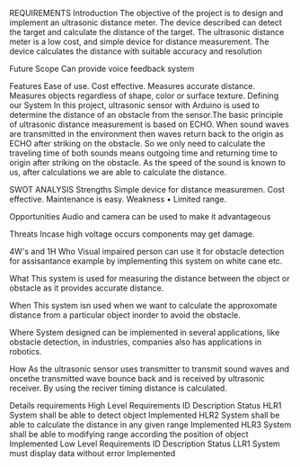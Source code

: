 
REQUIREMENTS
Introduction
The objective of the project is to design and implement an ultrasonic distance meter. The device described can detect the target and calculate the distance of the target. The ultrasonic distance meter is a low cost, and simple device for distance measurement. The device calculates the distance with suitable accuracy and resolution

Future Scope
Can provide voice feedback system

Features
Ease of use.
Cost effective.
Measures accurate distance.
Measures objects regardless of shape, color or surface texture.
Defining our System
In this project, ultrasonic sensor with Arduino is used to determine the distance of an obstacle from the sensor.The basic principle of ultrasonic distance measurement is based on ECHO. When sound waves are transmitted in the environment then waves return back to the origin as ECHO after striking on the obstacle. So we only need to calculate the traveling time of both sounds means outgoing time and returning time to origin after striking on the obstacle. As the speed of the sound is known to us, after calculations we are able to calculate the distance.

SWOT ANALYSIS
Strengths
Simple device for distance measuremen.
Cost effective.
Maintenance is easy.
Weakness
• Limited range.

Opportunities
Audio and camera can be used to make it advantageous

Threats
Incase high voltage occurs components may get damage.

4W's and 1H
Who
Visual impaired person can use it for obstacle detection for assisantance example by implementing this system on white cane etc.

What
This system is used for measuring the distance between the object or obstacle as it provides accurate distance.

When
This system isn used when we want to calculate the approxomate distance from a particular object inorder to avoid the obstacle.

Where
System designed can be implemented in several applications, like obstacle detection, in industries, companies also has applications in robotics.

How
As the ultrasonic sensor uses transmitter to transmit sound waves and oncethe transmitted wave bounce back and is received by ultrasonic receiver. By using the reciver timing distance is calculated.

Details requirements
High Level Requirements
ID	Description	Status
HLR1	System shall be able to detect object	Implemented
HLR2	System shall be able to calculate the distance in any given range	Implemented
HLR3	System shall be able to modifying range according the position of object	Implemented
Low Level Requirements
ID	Description	Status
LLR1	System must display data without error	Implemented
